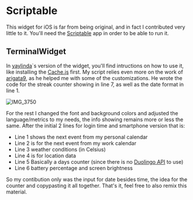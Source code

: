 # Scriptable
This widget for iOS is far from being original, and in fact I contributed very little to it. You'll need the [Scriptable](https://scriptable.app/) app in order to be able to run it.

## TerminalWidget
In [yaylinda](https://github.com/yaylinda/scriptable#terminalwidget)`s version of the widget, you'll find intructions on how to use it, like installing the [Cache.js](https://github.com/yaylinda/scriptable/blob/main/Cache.js) first. My script relies even more on the work of [arigata9](https://gist.github.com/arigata9/72232bffd445be081ce8b2a293b8bc0a), as he helped me with some of the customizations. He wrote the code for the streak counter showing in line 7, as well as the date format in line 1. 

![IMG_3750](https://user-images.githubusercontent.com/6489982/159166290-9db897ff-4287-45a9-815d-06107dc93646.jpg)

For the rest I changed the font and background colors and adjusted the language/metrics to my needs, the info showing remains more or less the same. After the initial 2 lines for login time and smartphone version that is:
- Line 1 shows the next event from my personal calendar
- Line 2 is for the next event from my work calendar
- Line 3 weather conditions (in Celsius)
- Line 4 is for location data
- Line 5 Basically a days counter (since there is no [Duolingo API](https://duckduckgo.com/?t=ffab&q=duolingo+api&ia=web) to use)
- Line 6 battery percentage and screen brightness

So my contibution only was the input for date besides time, the idea for the counter and copypasting it all together. That's it, feel free to also remix this material.
